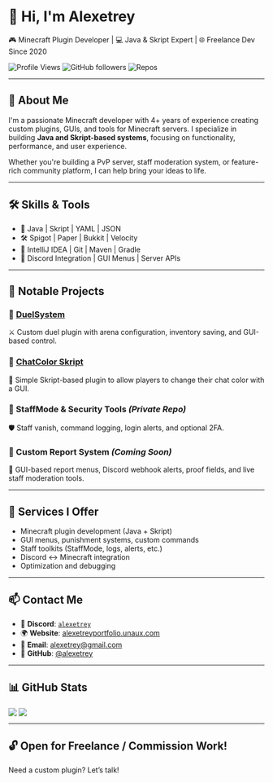 <!-- GitHub Profile README for alexetrey -->

# 👋 Hi, I'm Alexetrey

🎮 Minecraft Plugin Developer | 💻 Java & Skript Expert | 🌐 Freelance Dev Since 2020

![Profile Views](https://komarev.com/ghpvc/?username=alexetrey&style=flat-square)
![GitHub followers](https://img.shields.io/github/followers/alexetrey?style=social)
![Repos](https://img.shields.io/github/repos/alexetrey)

---

## 🧠 About Me

I'm a passionate Minecraft developer with 4+ years of experience creating custom plugins, GUIs, and tools for Minecraft servers. I specialize in building **Java and Skript-based systems**, focusing on functionality, performance, and user experience.

Whether you're building a PvP server, staff moderation system, or feature-rich community platform, I can help bring your ideas to life.

---

## 🛠 Skills & Tools

- 🧩 Java | Skript | YAML | JSON
- 🛠 Spigot | Paper | Bukkit | Velocity
- 🧠 IntelliJ IDEA | Git | Maven | Gradle
- 📱 Discord Integration | GUI Menus | Server APIs

---

## 🌟 Notable Projects

### 🔹 [DuelSystem](https://github.com/alexetrey/Duelssystem)
⚔️ Custom duel plugin with arena configuration, inventory saving, and GUI-based control.

### 🔹 [ChatColor Skript](https://github.com/alexetrey/ChatColorSkript)
🎨 Simple Skript-based plugin to allow players to change their chat color with a GUI.

### 🔹 StaffMode & Security Tools *(Private Repo)*
🛡️ Staff vanish, command logging, login alerts, and optional 2FA.

### 🔹 Custom Report System *(Coming Soon)*
📨 GUI-based report menus, Discord webhook alerts, proof fields, and live staff moderation tools.

---

## 💼 Services I Offer

- Minecraft plugin development (Java + Skript)
- GUI menus, punishment systems, custom commands
- Staff toolkits (StaffMode, logs, alerts, etc.)
- Discord <-> Minecraft integration
- Optimization and debugging

---

## 📫 Contact Me

- 💬 **Discord**: [`alexetrey`](https://discord.gg/CeGSzrRdV7)
- 🌍 **Website**: [alexetreyportfolio.unaux.com](https://alexetreyportfolio.unaux.com/portfolio)
- 📧 **Email**: alexetrey@gmail.com
- 🧩 **GitHub**: [@alexetrey](https://github.com/alexetrey)

---

## 📊 GitHub Stats

<img align="center" src="https://github-readme-stats.vercel.app/api?username=alexetrey&show_icons=true&theme=react&hide_border=false&count_private=true" />

<img align="center" src="https://github-readme-stats.vercel.app/api/top-langs/?username=alexetrey&layout=compact&theme=react&hide_border=false" />

---

## 🔓 Open for Freelance / Commission Work!

Need a custom plugin? Let’s talk!
